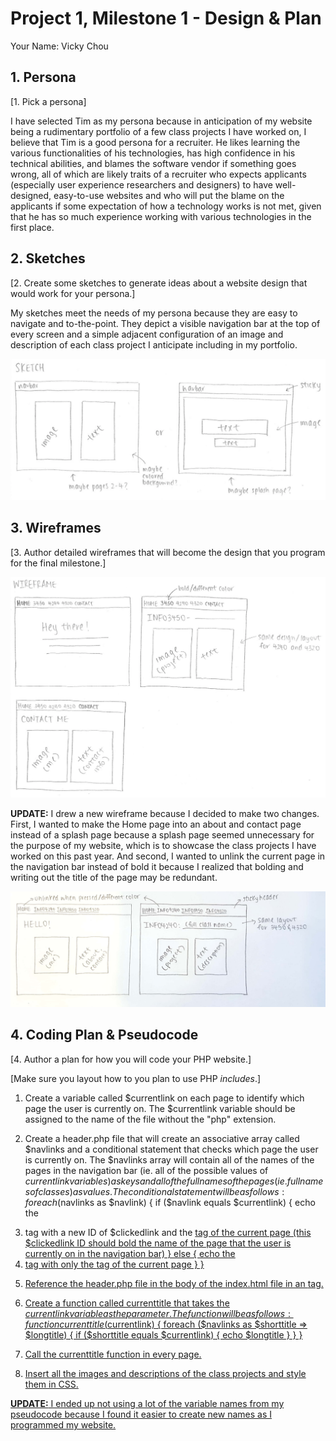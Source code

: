 # Project 1, Milestone 1 - Design & Plan

Your Name: Vicky Chou

## 1. Persona

[1. Pick a persona]

I have selected Tim as my persona because in anticipation of my website being a rudimentary portfolio of a few class projects I have worked on, I believe that Tim is a good persona for a recruiter. He likes learning the various functionalities of his technologies, has high confidence in his technical abilities, and blames the software vendor if something goes wrong, all of which are likely traits of a recruiter who expects applicants (especially user experience researchers and designers) to have well-designed, easy-to-use websites and who will put the blame on the applicants if some expectation of how a technology works is not met, given that he has so much experience working with various technologies in the first place.

## 2. Sketches

[2. Create some sketches to generate ideas about a website design that would work for your persona.]

My sketches meet the needs of my persona because they are easy to navigate and to-the-point. They depict a visible navigation bar at the top of every screen and a simple adjacent configuration of an image and description of each class project I anticipate including in my portfolio.

![](sketch.png)

## 3. Wireframes

[3. Author detailed wireframes that will become the design that you program for the final milestone.]

![](wireframe_old.png)

<b>UPDATE:</b>
I drew a new wireframe because I decided to make two changes. First, I wanted to make the Home page into an about and contact page instead of a splash page because a splash page seemed unnecessary for the purpose of my website, which is to showcase the class projects I have worked on this past year. And second, I wanted to unlink the current page in the navigation bar instead of bold it because I realized that bolding and writing out the title of the page may be redundant.

![](wireframe_new.jpg)

## 4. Coding Plan & Pseudocode

[4. Author a plan for how you will code your PHP website.]

[Make sure you layout how to you plan to use PHP *includes*.]

1. Create a variable called $currentlink on each page to identify which page the user is currently on. The $currentlink variable should be assigned to the name of the file without the "php" extension.

2. Create a header.php file that will create an associative array called $navlinks and a conditional statement that checks which page the user is currently on. The $navlinks array will contain all of the names of the pages in the navigation bar (ie. all of the possible values of $currentlink variables) as keys and all of the full names of the pages (ie. full names of classes) as values. The conditional statement will be as follows:
        foreach ($navlinks as $navlink) {
          if ($navlink equals $currentlink) {
            echo the <li> tag with a new ID of $clickedlink and the <a href> tag of the current page
            (this $clickedlink ID should bold the name of the page that the user is currently on in the navigation bar)
          }
          else {
            echo the <li> tag with only the <a href> tag of the current page
          }
        }

3. Reference the header.php file in the body of the index.html file in an <includes> tag.

4. Create a function called currenttitle that takes the $currentlink variable as the parameter. The function will be as follows:
        function currenttitle ($currentlink) {
          foreach ($navlinks as $shorttitle => $longtitle) {
            if ($shorttitle equals $currentlink) {
              echo $longtitle
            }
          }
        }

5. Call the currenttitle function in every page.

6. Insert all the images and descriptions of the class projects and style them in CSS.

<b>UPDATE:</b>
I ended up not using a lot of the variable names from my pseudocode because I found it easier to create new names as I programmed my website.

